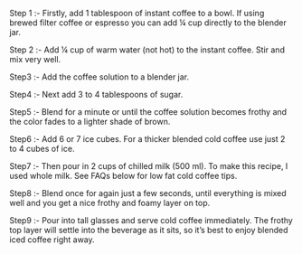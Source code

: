 Step 1 :- Firstly, add 1 tablespoon of instant coffee to a bowl. If using brewed filter coffee or espresso you can add ¼ cup directly to the blender jar.

Step 2 :-  Add ¼ cup of warm water (not hot) to the instant coffee. Stir and mix very well.

Step3 :- Add the coffee solution to a blender jar.

Step4 :-  Next add 3 to 4 tablespoons of sugar.

Step5 :- Blend for a minute or until the coffee solution becomes frothy and the color fades to a lighter shade of brown.

Step6 :- Add 6 or 7 ice cubes. For a thicker blended cold coffee use just 2 to 4 cubes of ice.

Step7 :- Then pour in 2 cups of chilled milk (500 ml). To make this recipe, I used whole milk. See FAQs below for low fat cold coffee tips.

Step8 :-  Blend once for again just a few seconds, until everything is mixed well and you get a nice frothy and foamy layer on top.

Step9 :- Pour into tall glasses and serve cold coffee immediately. The frothy top layer will settle into the beverage as it sits, so it’s best to enjoy blended iced coffee right away.